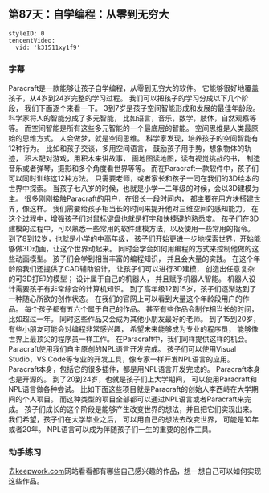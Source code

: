 ## 第87天：自学编程：从零到无穷大


```@TencentVideo
styleID: 0
tencentVideo:
  vid: 'k31511xy1f9'

```


### 字幕

Paracraft是一款能够让孩子自学编程，从零到无穷大的软件。
它能够很好地覆盖孩子，从4岁到24岁完整的学习过程。
我们可以把孩子的学习分成以下几个阶段，
我们下面逐个来看一下。
3到7岁是孩子空间智能形成和发展的最佳年龄段。
科学家将人的智能分成了多元智能，
比如语言，音乐，数学，肢体，自然观察等等。
而空间智能是所有这些多元智能的一个最底层的智能。
空间思维是人类最原始的思维方式。
人会做梦，就是空间思维。
科学家发现，培养孩子的空间智能有12种行为。
比如和孩子交谈，多用空间语言，
鼓励孩子用手势，想象物体的轨迹，
积木配对游戏，用积木来讲故事，
画地图读地图，读有视觉挑战的书，
制造音乐或者弹琴，摄影和多个角度看世界等等。
而在Paracraft一款软件中，孩子们可以同时训练这12种方法。
只需要老师，或者家长和孩子一同在我们的3D绘本的世界中探索。
当孩子七八岁的时候，也就是小学一二年级的时候，会以3D建模为主。
很多刚刚接触Paracraft的用户，在很长一段时间内，
都主要在用方块搭建世界，像这样。
我们需要给孩子相当长的时间来提升他对三维空间的感知能力。
在这个过程中，增强孩子们对鼠标键盘也就是打字和快捷键的熟悉度。
孩子们在3D建模的过程中，可以熟悉一些常用的软件建模方法，以及使用一些常用的指令。
到了8到12岁，也就是小学的中高年级，
孩子们开始更进一步地探索世界，开始能够做3D动画，让这个世界动起来。
同时会学会如何用编程的方式来控制他做的这些动画模型。
孩子们会学到相当丰富的编程知识，
并且会大量的实践。
在这个年龄段我们还提供了CAD辅助设计，
让孩子们可以进行3D建模，
创造出任意复杂的可3D打印的模型；
设计属于自己的机器人，
并且赋予机器人智能。
机器人设计需要孩子有非常综合的计算机知识。
到了高年级12到15岁，孩子们逐渐达到了一种随心所欲的创作状态。
在我们的官网上可以看到大量这个年龄段用户的作品。
每个孩子都有五六个属于自己的作品。
甚至有些作品会制作相当长的时间，
比如超过一年。
同时这些作品又会成为其他小朋友最好的老师。
到了15到20岁，
有些小朋友可能会对编程非常感兴趣，
希望未来能够成为专业的程序员，
能够像世界上最顶尖的程序员一样工作。
在Paracraft中，我们同样提供这样的机会。
Paracraft使用我们自主原创的NPL语言开发完成。
孩子们可以使用Visual Studio，VS Code等专业的开发工具，像专家一样开发NPL语言的应用。
Paracraft本身，包括它的很多插件，都是用NPL语言开发完成的。
Paracraft本身也是开源的。
到了20到24岁，也就是孩子们上大学期间，
可以使用Paracraft和NPL语言做各种尝试。
比如下面这些项目就是Paracraft的创始人李西峙在大学期间的个人项目。
而这种类型的项目全部都可以通过NPL语言或者Paracraft来完成。
孩子们成长的这个阶段是能够产生改变世界的想法，并且把它们实现出来。
我们希望，孩子们在大学毕业之后，
可以用自己的想法去改变世界，
可能是10年或者20年。
NPL语言可以成为伴随孩子们一生的重要的创作工具。

### 动手练习
去[keepwork.com](https://keepwork.com/)网站看看都有哪些自己感兴趣的作品，想一想自己可以如何实现这些作品。